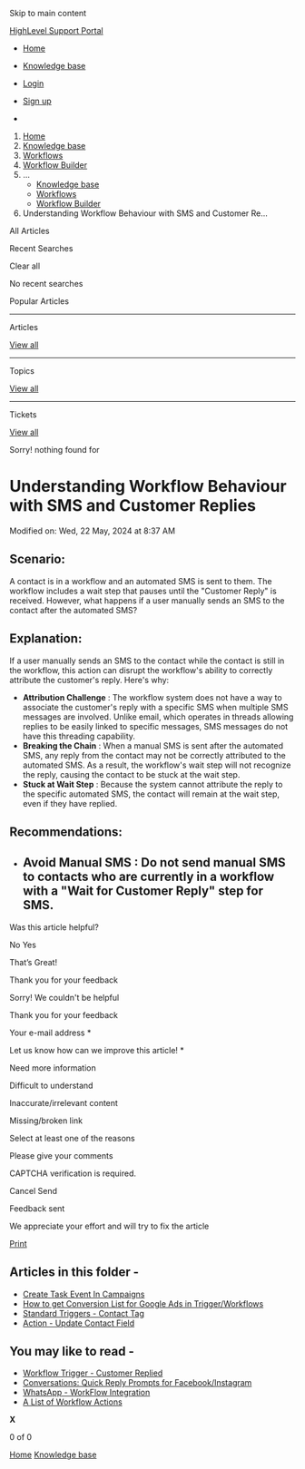 Skip to main content

[ HighLevel Support Portal ](https://help.gohighlevel.com)

  * [ Home ](/support/home)
  * [ Knowledge base ](/support/solutions)

  * [Login](/support/login)
  * [Sign up](/support/signup)
  * 

  1. [Home](/support/home)
  2. [Knowledge base](/support/solutions)
  3. [Workflows](/support/solutions/48000455132)
  4. [Workflow Builder](/support/solutions/folders/48000678544)
  5. ... 
     * [Knowledge base](/support/solutions)
     * [Workflows](/support/solutions/48000455132)
     * [Workflow Builder](/support/solutions/folders/48000678544)
  6. Understanding Workflow Behaviour with SMS and Customer Re...

All  Articles 

Recent Searches

Clear all

No recent searches

Popular Articles

* * *

Articles

[View all](/support/search/solutions)

* * *

Topics

[View all](/support/search/topics)

* * *

Tickets

[View all](/support/search/tickets)

Sorry! nothing found for   

# Understanding Workflow Behaviour with SMS and Customer Replies

Modified on: Wed, 22 May, 2024 at 8:37 AM

## Scenario:

A contact is in a workflow and an automated SMS is sent to them. The workflow includes a wait step that pauses until the "Customer Reply" is received. However, what happens if a user manually sends an SMS to the contact after the automated SMS?

## Explanation:

If a user manually sends an SMS to the contact while the contact is still in the workflow, this action can disrupt the workflow's ability to correctly attribute the customer's reply. Here's why:

  * **Attribution Challenge** : The workflow system does not have a way to associate the customer's reply with a specific SMS when multiple SMS messages are involved. Unlike email, which operates in threads allowing replies to be easily linked to specific messages, SMS messages do not have this threading capability.
  * **Breaking the Chain** : When a manual SMS is sent after the automated SMS, any reply from the contact may not be correctly attributed to the automated SMS. As a result, the workflow's wait step will not recognize the reply, causing the contact to be stuck at the wait step.
  * **Stuck at Wait Step** : Because the system cannot attribute the reply to the specific automated SMS, the contact will remain at the wait step, even if they have replied.

## Recommendations:

  * ## **Avoid Manual SMS** : Do not send manual SMS to contacts who are currently in a workflow with a "Wait for Customer Reply" step for SMS.

Was this article helpful?

No  Yes 

That’s Great!

Thank you for your feedback

Sorry! We couldn't be helpful

Thank you for your feedback

Your e-mail address *

Let us know how can we improve this article! *

Need more information 

Difficult to understand 

Inaccurate/irrelevant content 

Missing/broken link 

Select at least one of the reasons 

Please give your comments 

CAPTCHA verification is required. 

Cancel  Send 

Feedback sent

We appreciate your effort and will try to fix the article

[Print](javascript:print\(\))

## Articles in this folder -

  * [Create Task Event In Campaigns](/support/solutions/articles/48001147413-create-task-event-in-campaigns)
  * [How to get Conversion List for Google Ads in Trigger/Workflows](/support/solutions/articles/48001203453-how-to-get-conversion-list-for-google-ads-in-trigger-workflows)
  * [Standard Triggers - Contact Tag](/support/solutions/articles/48001213546-standard-triggers-contact-tag)
  * [Action - Update Contact Field](/support/solutions/articles/48001214441-action-update-contact-field)

## You may like to read -

  * [Workflow Trigger - Customer Replied](/support/solutions/articles/155000002677-workflow-trigger-customer-replied)
  * [Conversations: Quick Reply Prompts for Facebook/Instagram](/support/solutions/articles/155000004035-conversations-quick-reply-prompts-for-facebook-instagram)
  * [WhatsApp - WorkFlow Integration](/support/solutions/articles/155000001624-whatsapp-workflow-integration)
  * [A List of Workflow Actions](/support/solutions/articles/155000002294-a-list-of-workflow-actions)

**X**

0 of 0 []()

[Home](/support/home) [Knowledge base](/support/solutions)
